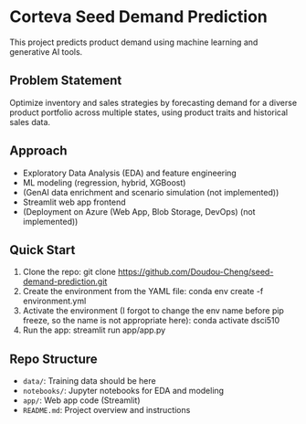 # Corteva Seed Demand Prediction

This project predicts product demand using machine learning and generative AI tools.

## Problem Statement

Optimize inventory and sales strategies by forecasting demand for a diverse product portfolio across multiple states, using product traits and historical sales data.

## Approach

- Exploratory Data Analysis (EDA) and feature engineering
- ML modeling (regression, hybrid, XGBoost)
- (GenAI data enrichment and scenario simulation (not implemented))
- Streamlit web app frontend
- (Deployment on Azure (Web App, Blob Storage, DevOps) (not implemented))

## Quick Start

1. Clone the repo:
git clone https://github.com/Doudou-Cheng/seed-demand-prediction.git
2. Create the environment from the YAML file:
conda env create -f environment.yml
3. Activate the environment (I forgot to change the env name before pip freeze, so the name is not appropriate here):
conda activate dsci510
4. Run the app:
streamlit run app/app.py

## Repo Structure

- `data/`: Training data should be here
- `notebooks/`: Jupyter notebooks for EDA and modeling
- `app/`: Web app code (Streamlit)
- `README.md`: Project overview and instructions